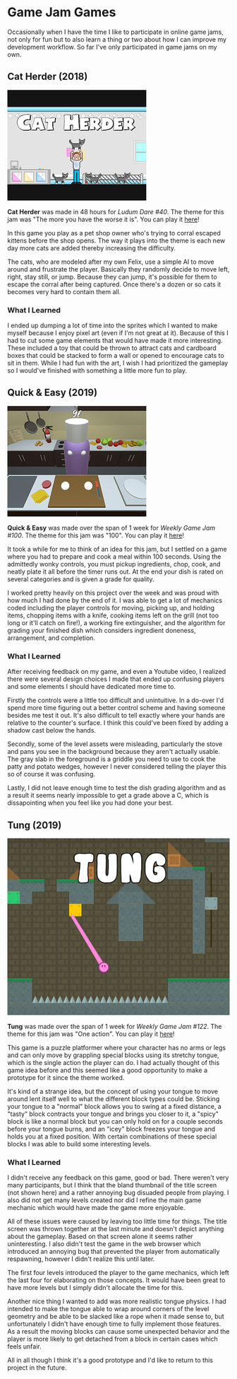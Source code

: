 # Game Jam Games

Occasionally when I have the time I like to participate in online game jams, not only for fun but to also learn a thing or two about how I can improve my development workflow. So far I've only participated in game jams on my own.

## Cat Herder (2018)

<img class="leftImage" src="images/game_jams/cat-herder.png"/>

__Cat Herder__ was made in 48 hours for _Ludum Dare #40_. The theme for this jam was "The more you have the worse it is". You can play it [here](https://nickl.itch.io/cat-herder)!

In this game you play as a pet shop owner who's trying to corral escaped kittens before the shop opens. The way it plays into the theme is each new day more cats are added thereby increasing the difficulty.

The cats, who are modeled after my own Felix, use a simple AI to move around and frustrate the player. Basically they randomly decide to move left, right, stay still, or jump. Because they can jump, it's possible for them to escape the corral after being captured. Once there's a dozen or so cats it becomes very hard to contain them all.

### What I Learned

I ended up dumping a lot of time into the sprites which I wanted to make myself because I enjoy pixel art (even if I'm not great at it). Because of this I had to cut some game elements that would have made it more interesting. These included a toy that could be thrown to attract cats and cardboard boxes that could be stacked to form a wall or opened to encourage cats to sit in them. While I had fun with the art, I wish I had prioritized the gameplay so I would've finished with something a little more fun to play.

## Quick & Easy (2019)

<img class="rightImage" src="images/game_jams/quick-and-easy.png"/>

__Quick & Easy__ was made over the span of 1 week for _Weekly Game Jam #100_. The theme for this jam was "100". You can play it [here](https://nickl.itch.io/quick-and-easy)!

It took a while for me to think of an idea for this jam, but I settled on a game where you had to prepare and cook a meal within 100 seconds. Using the admittedly wonky controls, you must pickup ingredients, chop, cook, and neatly plate it all before the timer runs out. At the end your dish is rated on several categories and is given a grade for quality.

I worked pretty heavily on this project over the week and was proud with how much I had done by the end of it. I was able to get a lot of mechanics coded including the player controls for moving, picking up, and holding items, chopping items with a knife, cooking items left on the grill (not too long or it'll catch on fire!), a working fire extinguisher, and the algorithm for grading your finished dish which considers ingredient doneness, arrangement, and completion.

### What I Learned
After receiving feedback on my game, and even a Youtube video, I realized there were several design choices I made that ended up confusing players and some elements I should have dedicated more time to.

Firstly the controls were a little too difficult and unintuitive. In a do-over I'd spend more time figuring out a better control scheme and having someone besides me test it out. It's also difficult to tell exactly where your hands are relative to the counter's surface. I think this could've been fixed by adding a shadow cast below the hands.

Secondly, some of the level assets were misleading, particularly the stove and pans you see in the background because they aren't actually usable. The gray slab in the foreground is a griddle you need to use to cook the patty and potato wedges, however I never considered telling the player this so of course it was confusing. 

Lastly, I did not leave enough time to test the dish grading algorithm and as a result it seems nearly impossible to get a grade above a C, which is dissapointing when you feel like you had done your best.

## Tung (2019)

<img class="leftImage" src="images/game_jams/tung.png"/>

__Tung__ was made over the span of 1 week for _Weekly Game Jam #122_. The theme for this jam was "One action". You can play it [here](https://nickl.itch.io/tung)!

This game is a puzzle platformer where your character has no arms or legs and can only move  by grappling special blocks using its stretchy tongue, which is the single action the player can do. I had actually thought of this game idea before and this seemed like a good opportunity to make a prototype for it since the theme worked.

It's kind of a strange idea, but the concept of using your tongue to move around lent itself well to what the different block types could be. Sticking your tongue to a "normal" block allows you to swing at a fixed distance, a "tasty" block contracts your tongue and brings you closer to it, a "spicy" block is like a normal block but you can only hold on for a couple seconds before your tongue burns, and an "icey" block freezes your tongue and holds you at a fixed position. With certain combinations of these special blocks I was able to build some interesting levels.

### What I Learned
I didn't receive any feedback on this game, good or bad. There weren't very many participants, but I think that the bland thumbnail of the title screen (not shown here) and a rather annoying bug disuaded people from playing. I also did not get many levels created nor did I refine the main game mechanic which would have made the game more enjoyable.

All of these issues were caused by leaving too little time for things. The title screen was thrown together at the last minute and doesn't depict anything about the gameplay. Based on that screen alone it seems rather uninteresting. I also didn't test the game in the web browser which introduced an annoying bug that prevented the player from automatically respawning, however I didn't realize this until later.

The first four levels introduced the player to the game mechanics, which left the last four for elaborating on those concepts. It would have been great to have more levels but I simply didn't allocate the time for this.

Another nice thing I wanted to add was more realistic tongue physics. I had intended to make the tongue able to wrap around corners of the level geometry and be able to be slacked like a rope when it made sense to, but unfortunately I didn't have enough time to fully implement those features. As a result the moving blocks can cause some unexpected behavior and the player is more likely to get detached from a block in certain cases which feels unfair.

All in all though I think it's a good prototype and I'd like to return to this project in the future.